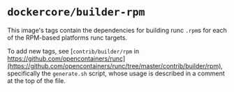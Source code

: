 # `dockercore/builder-rpm`

This image's tags contain the dependencies for building runc `.rpm`s for each of the RPM-based platforms runc targets.

To add new tags, see [`contrib/builder/rpm` in https://github.com/opencontainers/runc](https://github.com/opencontainers/runc/tree/master/contrib/builder/rpm), specifically the `generate.sh` script, whose usage is described in a comment at the top of the file.
